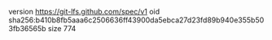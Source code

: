 version https://git-lfs.github.com/spec/v1
oid sha256:b410b8fb5aaa6c2506636ff43900da5ebca27d23fd89b940e355b503fb36565b
size 774
